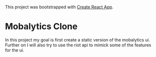 
This project was bootstrapped with [Create React App](https://github.com/facebook/create-react-app).

# Mobalytics Clone

In this project my goal is first create a static version of the mobalytics ui.
Further on I will also try to use the riot api to mimick some of the features for the ui.

